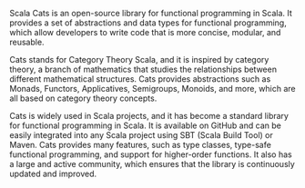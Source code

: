 

Scala Cats is an open-source library for functional programming in Scala. It provides a set of abstractions and data types for functional programming, which allow developers to write code that is more concise, modular, and reusable.

Cats stands for Category Theory Scala, and it is inspired by category theory, a branch of mathematics that studies the relationships between different mathematical structures. Cats provides abstractions such as Monads, Functors, Applicatives, Semigroups, Monoids, and more, which are all based on category theory concepts.

Cats is widely used in Scala projects, and it has become a standard library for functional programming in Scala. It is available on GitHub and can be easily integrated into any Scala project using SBT (Scala Build Tool) or Maven. Cats provides many features, such as type classes, type-safe functional programming, and support for higher-order functions. It also has a large and active community, which ensures that the library is continuously updated and improved.
